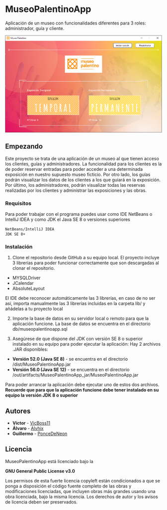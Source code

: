 # MuseoPalentinoApp

Aplicación de un museo con funcionalidades diferentes para 3 roles: administrador, guía y cliente.

![Página de inicio MuseoPalentino](docs/MuseoPalentinoHome.png)

## Empezando
Este proyecto se trata de una aplicación de un museo al que tienen acceso los clientes, guías y administradores. La funcionalidad para los clientes es la de poder reservar entradas para poder acceder a una determinada exposición en nuestro supuesto museo ficticio. Por otro lado, los guías podrán visualizar los datos de los clientes a los que guiará en la exposición. Por último, los administradores, podrán visualizar todas las reservas realizadas por los clientes y administrar las exposiciones y las obras.

### Requisitos

Para poder trabajar con el programa puedes usar como IDE NetBeans o IntelliJ IDEA y como JDK el Java SE 8 o versiones superiores
```
NetBeans/IntelliJ IDEA
JDK SE 8+
```

### Instalación

1. Clone el repositorio desde GitHub a su equipo local.
El proyecto incluye 3 librerías para poder funcionar correctamente que son descargadas al clonar el repositorio.
* MYSQLDriver
* JCalendar
* AbsoluteLayout

El IDE debe reconocer automáticamente las 3 librerías, en caso de no ser así, importa manualmente las 3 librerías incluidas en la carpeta lib/ y añádelas a tu proyecto local

2. Importe la base de datos en su servidor local o remoto para que la aplicación funcione. La base de datos se encuentra en el directorio db/museopalentinoapp.sql

3. Asegúrese de que dispone del JDK con versión SE 8 o superior instalado en su equipo para poder ejecutar la aplicación:
Hay 2 archivos .JAR disponibles:
* **Versión 52.0 (Java SE 8)** - se encuentra en el directorio /dist/MuseoPalentinoApp.jar
* **Versión 56.0 (Java SE 12)** - se encuentra en el directorio /out/artifacts/MuseoPalentinoApp_jar/MuseoPalentinoApp.jar

Para poder arrancar la aplicación debe ejecutar uno de estos dos archivos. **Recuerde que para que la aplicación funcione debe tener instalado en su equipo la versión JDK 8 o superior**

## Autores

* **Víctor** - [VicBoss11](https://github.com/VicBoss11)
* **Álvaro** - [Alvhix](https://github.com/Alvhix)
* **Guillermo** - [PonceDeNeon](https://github.com/PonceDeNeon)

## Licencia

MuseoPalentinoApp está licenciado bajo la

**GNU General Public License v3.0**

Los permisos de esta fuerte licencia copyleft están condicionados a que se ponga a disposición el código fuente completo de las obras y modificaciones licenciadas, que incluyen obras más grandes usando una obra licenciada, bajo la misma licencia. Los derechos de autor y los avisos de licencia deben ser preservados.
